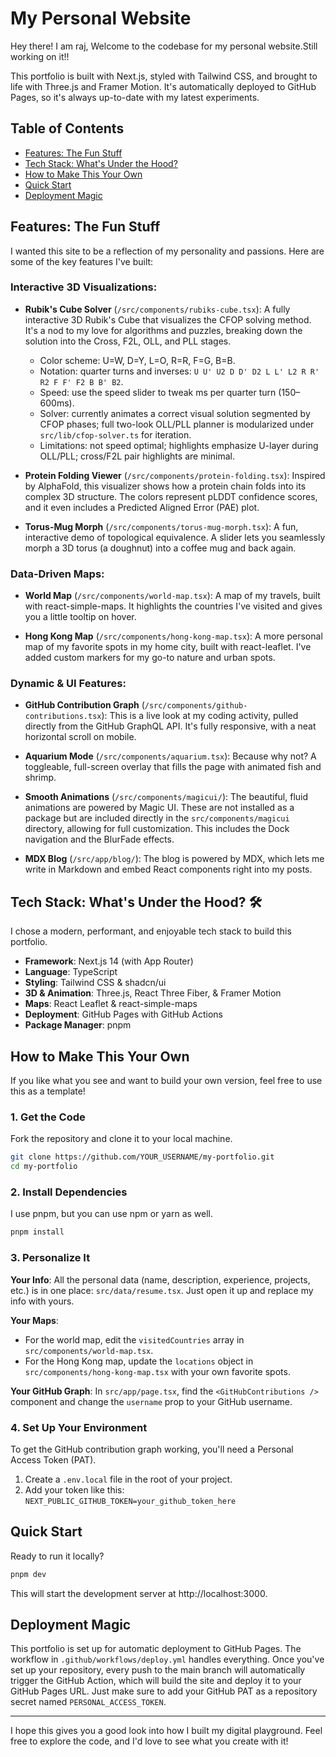 # My Personal Website

Hey there! I am raj, Welcome to the codebase for my personal website.Still working on it!!

This portfolio is built with Next.js, styled with Tailwind CSS, and brought to life with Three.js and Framer Motion. It's automatically deployed to GitHub Pages, so it's always up-to-date with my latest experiments.

## Table of Contents

- [Features: The Fun Stuff](#features-the-fun-stuff)
- [Tech Stack: What's Under the Hood?](#tech-stack-whats-under-the-hood-)
- [How to Make This Your Own](#how-to-make-this-your-own)
- [Quick Start](#quick-start)
- [Deployment Magic](#deployment-magic)

## Features: The Fun Stuff

I wanted this site to be a reflection of my personality and passions. Here are some of the key features I've built:

### Interactive 3D Visualizations:

- **Rubik's Cube Solver** (`/src/components/rubiks-cube.tsx`): A fully interactive 3D Rubik's Cube that visualizes the CFOP solving method. It's a nod to my love for algorithms and puzzles, breaking down the solution into the Cross, F2L, OLL, and PLL stages.
  - Color scheme: U=W, D=Y, L=O, R=R, F=G, B=B.
  - Notation: quarter turns and inverses: `U U' U2 D D' D2 L L' L2 R R' R2 F F' F2 B B' B2`.
  - Speed: use the speed slider to tweak ms per quarter turn (150–600ms).
  - Solver: currently animates a correct visual solution segmented by CFOP phases; full two-look OLL/PLL planner is modularized under `src/lib/cfop-solver.ts` for iteration.
  - Limitations: not speed optimal; highlights emphasize U-layer during OLL/PLL; cross/F2L pair highlights are minimal.

- **Protein Folding Viewer** (`/src/components/protein-folding.tsx`): Inspired by AlphaFold, this visualizer shows how a protein chain folds into its complex 3D structure. The colors represent pLDDT confidence scores, and it even includes a Predicted Aligned Error (PAE) plot.

- **Torus-Mug Morph** (`/src/components/torus-mug-morph.tsx`): A fun, interactive demo of topological equivalence. A slider lets you seamlessly morph a 3D torus (a doughnut) into a coffee mug and back again.

### Data-Driven Maps:

- **World Map** (`/src/components/world-map.tsx`): A map of my travels, built with react-simple-maps. It highlights the countries I've visited and gives you a little tooltip on hover.

- **Hong Kong Map** (`/src/components/hong-kong-map.tsx`): A more personal map of my favorite spots in my home city, built with react-leaflet. I've added custom markers for my go-to nature and urban spots.

### Dynamic & UI Features:

- **GitHub Contribution Graph** (`/src/components/github-contributions.tsx`): This is a live look at my coding activity, pulled directly from the GitHub GraphQL API. It's fully responsive, with a neat horizontal scroll on mobile.

- **Aquarium Mode** (`/src/components/aquarium.tsx`): Because why not? A toggleable, full-screen overlay that fills the page with animated fish and shrimp.

- **Smooth Animations** (`/src/components/magicui/`): The beautiful, fluid animations are powered by Magic UI. These are not installed as a package but are included directly in the `src/components/magicui` directory, allowing for full customization. This includes the Dock navigation and the BlurFade effects.

- **MDX Blog** (`/src/app/blog/`): The blog is powered by MDX, which lets me write in Markdown and embed React components right into my posts.

## Tech Stack: What's Under the Hood? 🛠️

I chose a modern, performant, and enjoyable tech stack to build this portfolio.

- **Framework**: Next.js 14 (with App Router)
- **Language**: TypeScript
- **Styling**: Tailwind CSS & shadcn/ui
- **3D & Animation**: Three.js, React Three Fiber, & Framer Motion
- **Maps**: React Leaflet & react-simple-maps
- **Deployment**: GitHub Pages with GitHub Actions
- **Package Manager**: pnpm

## How to Make This Your Own

If you like what you see and want to build your own version, feel free to use this as a template!

### 1. Get the Code

Fork the repository and clone it to your local machine.

```bash
git clone https://github.com/YOUR_USERNAME/my-portfolio.git
cd my-portfolio
```

### 2. Install Dependencies

I use pnpm, but you can use npm or yarn as well.

```bash
pnpm install
```

### 3. Personalize It

**Your Info**: All the personal data (name, description, experience, projects, etc.) is in one place: `src/data/resume.tsx`. Just open it up and replace my info with yours.

**Your Maps**:
- For the world map, edit the `visitedCountries` array in `src/components/world-map.tsx`.
- For the Hong Kong map, update the `locations` object in `src/components/hong-kong-map.tsx` with your own favorite spots.

**Your GitHub Graph**: In `src/app/page.tsx`, find the `<GitHubContributions />` component and change the `username` prop to your GitHub username.

### 4. Set Up Your Environment

To get the GitHub contribution graph working, you'll need a Personal Access Token (PAT).

1. Create a `.env.local` file in the root of your project.
2. Add your token like this: `NEXT_PUBLIC_GITHUB_TOKEN=your_github_token_here`

## Quick Start

Ready to run it locally?

```bash
pnpm dev
```

This will start the development server at http://localhost:3000.

## Deployment Magic

This portfolio is set up for automatic deployment to GitHub Pages. The workflow in `.github/workflows/deploy.yml` handles everything. Once you've set up your repository, every push to the main branch will automatically trigger the GitHub Action, which will build the site and deploy it to your GitHub Pages URL. Just make sure to add your GitHub PAT as a repository secret named `PERSONAL_ACCESS_TOKEN`.

---

I hope this gives you a good look into how I built my digital playground. Feel free to explore the code, and I'd love to see what you create with it!

